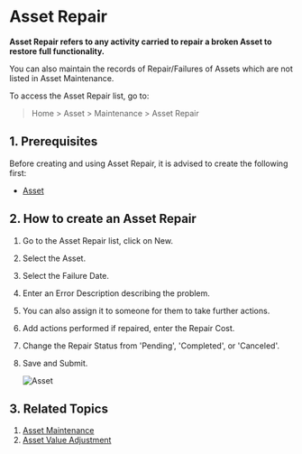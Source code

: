 <!-- add-breadcrumbs -->
# Asset Repair

**Asset Repair refers to any activity carried to repair a broken Asset to restore full functionality.**

You can also maintain the records of Repair/Failures of Assets which are not listed in Asset Maintenance.

To access the Asset Repair list, go to:
> Home > Asset > Maintenance > Asset Repair

## 1. Prerequisites
Before creating and using Asset Repair, it is advised to create the following first:

* [Asset](/docs/v12/user/manual/en/asset/asset)

## 2. How to create an Asset Repair

1. Go to the Asset Repair list, click on New.
1. Select the Asset.
1. Select the Failure Date.
1. Enter an Error Description describing the problem.
1. You can also assign it to someone for them to take further actions.
1. Add actions performed if repaired, enter the Repair Cost.
1. Change the Repair Status from 'Pending', 'Completed', or 'Canceled'.
1. Save and Submit.

    <img class="screenshot" alt="Asset" src="{{docs_base_url}}/v12/assets/img/asset/asset_repair.png">

## 3. Related Topics
1. [Asset Maintenance](/docs/v12/user/manual/en/asset/asset-maintenance)
1. [Asset Value Adjustment](/docs/v12/user/manual/en/asset/asset-value-adjustment)